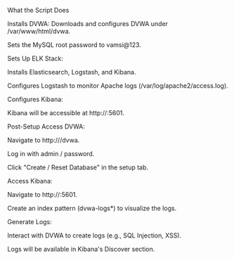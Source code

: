 What the Script Does

Installs DVWA:
Downloads and configures DVWA under /var/www/html/dvwa.

Sets the MySQL root password to vamsi@123.

Sets Up ELK Stack:

Installs Elasticsearch, Logstash, and Kibana.

Configures Logstash to monitor Apache logs (/var/log/apache2/access.log).

Configures Kibana:

Kibana will be accessible at http://<your-ip>:5601.

Post-Setup
Access DVWA:

Navigate to http://<kali-ip>/dvwa.

Log in with admin / password.

Click "Create / Reset Database" in the setup tab.

Access Kibana:


Navigate to http://<kali-ip>:5601.

Create an index pattern (dvwa-logs*) to visualize the logs.

Generate Logs:

Interact with DVWA to create logs (e.g., SQL Injection, XSS).

Logs will be available in Kibana's Discover section.
